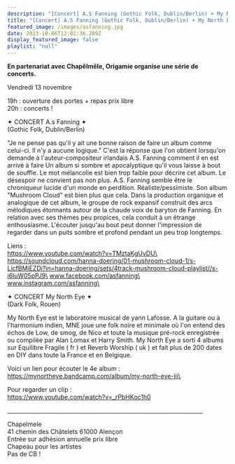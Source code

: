 ```yaml
---
description: "[Concert] A.S Fanning (Gothic Folk, Dublin/Berlin) + My North Eye (Dark Folk, Rouen)"
title: "[Concert] A.S Fanning (Gothic Folk, Dublin/Berlin) + My North Eye (Dark Folk, Rouen)"
featured_image: /images/asfanning.jpg
date: 2023-10-06T12:01:36.209Z
display_featured_image: false
playlist: "null"
---
```

**En partenariat avec Chapêlmêle, Origamie organise une série de concerts.**

Vendredi 13 novembre

19h : ouverture des portes + repas prix libre\
20h : concerts !

<!--more-->

✦ CONCERT A.s Fanning ✦\
(Gothic Folk, Dublin/Berlin)

"Je ne pense pas qu'il y ait une bonne raison de faire un album comme celui-ci. Il n'y a aucune logique." C'est la réponse que l'on obtient lorsqu'on demande à l'auteur-compositeur irlandais A.S. Fanning comment il en est arrivé à faire Un album si sombre et apocalyptique qu'il vous laisse à bout de souffle. Le mot mélancolie est bien trop faible pour décrire cet album. Le désespoir ne convient pas non plus. A.S. Fanning semble être le chroniqueur lucide d'un monde en perdition. Réaliste/pessimiste.
Son album "Mushroom Cloud" est bien plus que cela. Dans la production organique et analogique de cet album, le groupe de rock expansif construit des arcs mélodiques étonnants autour de la chaude voix de baryton de Fanning. En relation avec ses thèmes peu propices, cela conduit à un étrange enthousiasme. L'écouter jusqu'au bout peut donner l'impression de regarder dans un puits sombre et profond pendant un peu trop longtemps.

Liens :\
https://www.youtube.com/watch?v=TMztaKgUvDU\
https://soundcloud.com/hanna-doering/01-mushroom-cloud-1/s-LicfBMiEZDi?in=hanna-doering/sets/4track-mushroom-cloud-playlist//s-i6luW05pPJ9\
www.facebook.com/asfanning\
www.instagram.com/asfanning\

✦ CONCERT My North Eye ✦\
(Dark Folk, Rouen)

My North Eye est le laboratoire musical de yann Lafosse. A la guitare ou à l'harmonium indien, MNE joue une folk noire et minimale où l'on entend des échos de Low, de smog, de Nico et toute la musique pré-rock enregistrée ou compilée par Alan Lomax et Harry Smith.
My North Eye a sorti 4 albums sur Equilibre Fragile ( fr ) et Reverb Worship ( uk ) et fait plus de 200 dates en DIY dans toute la France et en Belgique.

Voici un lien pour écouter le 4e album :\
https://mynortheye.bandcamp.com/album/my-north-eye-iii\

Pour regarder un clip :\
https://www.youtube.com/watch?v=_rPbHKoc1h0



\_\_\_\_\_\_\_\_\_\_\_\_\_\_\_\_\_\_\_\_\_\_\_\_\_\_\_\_\_\_\_\_\_\_\_\_\_\_\_\_\_\_\_\_\_\_\_\_\_\_\_\_\_\_\_\_\_\_\_\_\_\_\_\_\_\_\_\_\_\_

Chapelmele\
41 chemin des Châtelets 61000 Alençon\
Entrée sur adhésion annuelle prix libre\
Chapeau pour les artistes\
Pas de CB !
